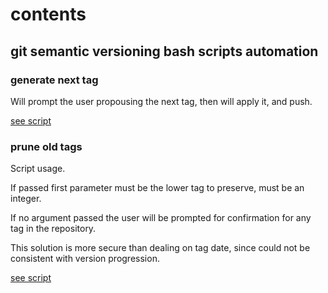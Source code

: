 # contents

## git semantic versioning bash scripts automation

### generate next tag

Will prompt the user propousing the next tag, then will apply it, and push.

[see script](next_git_tag.sh)

### prune old tags

Script usage.

If passed first parameter must be the lower tag to preserve, must be an integer.

If no argument passed the user will be prompted for confirmation for any tag in the repository.

This solution is more secure than dealing on tag date, since could not be consistent with version progression.

[see script](prune_git_tags.sh)

